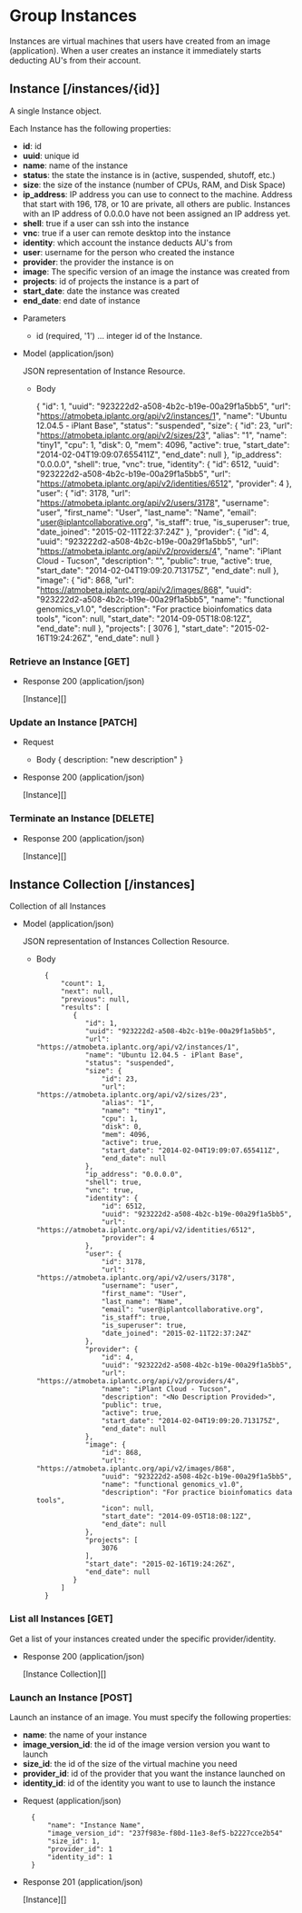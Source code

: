 # Group Instances
Instances are virtual machines that users have created from an image (application).  When a user creates an instance
 it immediately starts deducting AU's from their account.

## Instance [/instances/{id}]
A single Instance object.

Each Instance has the following properties:

- **id**: id
- **uuid**: unique id
- **name**: name of the instance
- **status**: the state the instance is in (active, suspended, shutoff, etc.)
- **size**: the size of the instance (number of CPUs, RAM, and Disk Space)
- **ip_address**: IP address you can use to connect to the machine.  Address that start with 196, 178, or 10 are private,
 all others are public.  Instances with an IP address of 0.0.0.0 have not been assigned an IP address yet.
- **shell**: true if a user can ssh into the instance
- **vnc**: true if a user can remote desktop into the instance
- **identity**: which account the instance deducts AU's from
- **user**: username for the person who created the instance
- **provider**: the provider the instance is on
- **image**: The specific version of an image the instance was created from
- **projects**: id of projects the instance is a part of
- **start_date**: date the instance was created
- **end_date**: end date of instance

+ Parameters
    + id (required, '1') ... integer id of the Instance.
    
+ Model (application/json)

    JSON representation of Instance Resource.

    + Body

        {
            "id": 1,
            "uuid": "923222d2-a508-4b2c-b19e-00a29f1a5bb5",
            "url": "https://atmobeta.iplantc.org/api/v2/instances/1",
            "name": "Ubuntu 12.04.5 - iPlant Base",
            "status": "suspended",
            "size": {
                "id": 23,
                "url": "https://atmobeta.iplantc.org/api/v2/sizes/23",
                "alias": "1",
                "name": "tiny1",
                "cpu": 1,
                "disk": 0,
                "mem": 4096,
                "active": true,
                "start_date": "2014-02-04T19:09:07.655411Z",
                "end_date": null
            },
            "ip_address": "0.0.0.0",
            "shell": true,
            "vnc": true,
            "identity": {
                "id": 6512,
                "uuid": "923222d2-a508-4b2c-b19e-00a29f1a5bb5",
                "url": "https://atmobeta.iplantc.org/api/v2/identities/6512",
                "provider": 4
            },
            "user": {
                "id": 3178,
                "url": "https://atmobeta.iplantc.org/api/v2/users/3178",
                "username": "user",
                "first_name": "User",
                "last_name": "Name",
                "email": "user@iplantcollaborative.org",
                "is_staff": true,
                "is_superuser": true,
                "date_joined": "2015-02-11T22:37:24Z"
            },
            "provider": {
                "id": 4,
                "uuid": "923222d2-a508-4b2c-b19e-00a29f1a5bb5",
                "url": "https://atmobeta.iplantc.org/api/v2/providers/4",
                "name": "iPlant Cloud - Tucson",
                "description": "<No Description Provided>",
                "public": true,
                "active": true,
                "start_date": "2014-02-04T19:09:20.713175Z",
                "end_date": null
            },
            "image": {
                "id": 868,
                "url": "https://atmobeta.iplantc.org/api/v2/images/868",
                "uuid": "923222d2-a508-4b2c-b19e-00a29f1a5bb5",
                "name": "functional genomics_v1.0",
                "description": "For practice bioinfomatics data tools",
                "icon": null,
                "start_date": "2014-09-05T18:08:12Z",
                "end_date": null
            },
            "projects": [
                3076
            ],
            "start_date": "2015-02-16T19:24:26Z",
            "end_date": null
        }

### Retrieve an Instance [GET]

+ Response 200 (application/json)

    [Instance][]

### Update an Instance [PATCH]

+ Request

    + Body
        {
        description: "new description"
        }

+ Response 200 (application/json)

    [Instance][]

### Terminate an Instance [DELETE]

+ Response 200 (application/json)

    [Instance][]


## Instance Collection [/instances]
Collection of all Instances
    
+ Model (application/json)

    JSON representation of Instances Collection Resource.

    + Body

            {
                "count": 1,
                "next": null,
                "previous": null,
                "results": [
                   {
                      "id": 1,
                      "uuid": "923222d2-a508-4b2c-b19e-00a29f1a5bb5",
                      "url": "https://atmobeta.iplantc.org/api/v2/instances/1",
                      "name": "Ubuntu 12.04.5 - iPlant Base",
                      "status": "suspended",
                      "size": {
                          "id": 23,
                          "url": "https://atmobeta.iplantc.org/api/v2/sizes/23",
                          "alias": "1",
                          "name": "tiny1",
                          "cpu": 1,
                          "disk": 0,
                          "mem": 4096,
                          "active": true,
                          "start_date": "2014-02-04T19:09:07.655411Z",
                          "end_date": null
                      },
                      "ip_address": "0.0.0.0",
                      "shell": true,
                      "vnc": true,
                      "identity": {
                          "id": 6512,
                          "uuid": "923222d2-a508-4b2c-b19e-00a29f1a5bb5",
                          "url": "https://atmobeta.iplantc.org/api/v2/identities/6512",
                          "provider": 4
                      },
                      "user": {
                          "id": 3178,
                          "url": "https://atmobeta.iplantc.org/api/v2/users/3178",
                          "username": "user",
                          "first_name": "User",
                          "last_name": "Name",
                          "email": "user@iplantcollaborative.org",
                          "is_staff": true,
                          "is_superuser": true,
                          "date_joined": "2015-02-11T22:37:24Z"
                      },
                      "provider": {
                          "id": 4,
                          "uuid": "923222d2-a508-4b2c-b19e-00a29f1a5bb5",
                          "url": "https://atmobeta.iplantc.org/api/v2/providers/4",
                          "name": "iPlant Cloud - Tucson",
                          "description": "<No Description Provided>",
                          "public": true,
                          "active": true,
                          "start_date": "2014-02-04T19:09:20.713175Z",
                          "end_date": null
                      },
                      "image": {
                          "id": 868,
                          "url": "https://atmobeta.iplantc.org/api/v2/images/868",
                          "uuid": "923222d2-a508-4b2c-b19e-00a29f1a5bb5",
                          "name": "functional genomics_v1.0",
                          "description": "For practice bioinfomatics data tools",
                          "icon": null,
                          "start_date": "2014-09-05T18:08:12Z",
                          "end_date": null
                      },
                      "projects": [
                          3076
                      ],
                      "start_date": "2015-02-16T19:24:26Z",
                      "end_date": null
                   }
                ]
            }
    
### List all Instances [GET]
Get a list of your instances created under the specific provider/identity.

+ Response 200 (application/json)

    [Instance Collection][]
        
### Launch an Instance [POST]
Launch an instance of an image.  You must specify the following properties:

- **name**: the name of your instance
- **image_version_id**: the id of the image version version you want to launch
- **size_id**: the id of the size of the virtual machine you need
- **provider_id**: id of the provider that you want the instance launched on
- **identity_id**: id of the identity you want to use to launch the instance

+ Request (application/json)

        { 
            "name": "Instance Name",
            "image_version_id": "237f983e-f80d-11e3-8ef5-b2227cce2b54"
            "size_id": 1,
            "provider_id": 1
            "identity_id": 1
        }

+ Response 201 (application/json)

    [Instance][]
